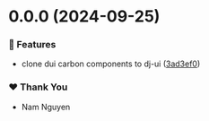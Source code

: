 # 0.0.0 (2024-09-25)


### 🚀 Features

- clone dui carbon components to dj-ui ([3ad3ef0](https://github.com/namnguyen191/namnguyen191-org/commit/3ad3ef0))


### ❤️  Thank You

- Nam Nguyen